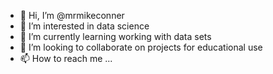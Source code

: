 - 👋 Hi, I’m @mrmikeconner
- 👀 I’m interested in data science
- 🌱 I’m currently learning working with data sets
- 💞️ I’m looking to collaborate on projects for educational use
- 📫 How to reach me ...

<!---
mrmikeconner/mrmikeconner is a ✨ special ✨ repository because its `README.md` (this file) appears on your GitHub profile.
You can click the Preview link to take a look at your changes.
--->
